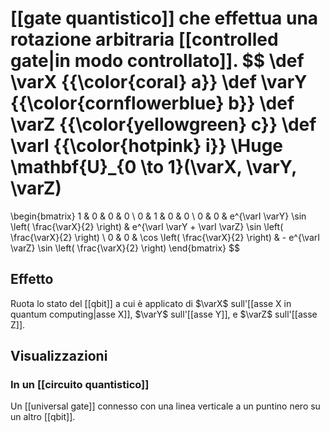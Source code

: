 [[gate quantistico]] che effettua una rotazione arbitraria [[controlled gate|in modo controllato]].
$$
\def \varX {{\color{coral} a}}
\def \varY {{\color{cornflowerblue} b}}
\def \varZ {{\color{yellowgreen} c}}
\def \varI {{\color{hotpink} i}}
\Huge
\mathbf{U}_{0 \to 1}(\varX, \varY, \varZ)
=
\begin{bmatrix}
1 & 0 & 0 & 0 \\
0 & 1 & 0 & 0 \\
0 & 0 & e^{\varI \varY} \sin \left( \frac{\varX}{2} \right) & e^{\varI \varY + \varI \varZ} \sin \left( \frac{\varX}{2} \right) \\
0 & 0 & \cos \left( \frac{\varX}{2} \right) &
	- e^{\varI \varZ} \sin \left( \frac{\varX}{2} \right)
\end{bmatrix}
$$

## Effetto

Ruota lo stato del [[qbit]] a cui è applicato di $\varX$ sull'[[asse X in quantum computing|asse X]], $\varY$ sull'[[asse Y]], e $\varZ$ sull'[[asse Z]].

## Visualizzazioni

### In un [[circuito quantistico]]

Un [[universal gate]] connesso con una linea verticale a un puntino nero su un altro [[qbit]].
